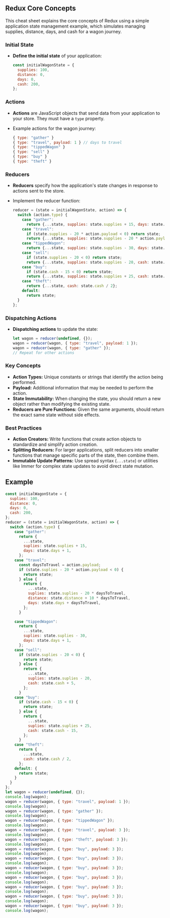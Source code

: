 ## Redux Core Concepts

This cheat sheet explains the core concepts of Redux using a simple application state management example, which simulates managing supplies, distance, days, and cash for a wagon journey.

### Initial State

- **Define the initial state** of your application:

  ```javascript
  const initialWagonState = {
    supplies: 100,
    distance: 0,
    days: 0,
    cash: 200,
  };
  ```

### Actions

- **Actions** are JavaScript objects that send data from your application to your store. They must have a `type` property.
- Example actions for the wagon journey:

  ```javascript
  { type: "gather" }
  { type: "travel", payload: 1 } // days to travel
  { type: "tippedWagon" }
  { type: "sell" }
  { type: "buy" }
  { type: "theft" }
  ```

### Reducers

- **Reducers** specify how the application's state changes in response to actions sent to the store.
- Implement the reducer function:

  ```javascript
  reducer = (state = initialWagonState, action) => {
    switch (action.type) {
      case "gather":
        return {...state, supplies: state.supplies + 15, days: state.days + 1};
      case "travel":
        if (state.supplies - 20 * action.payload < 0) return state;
        return {...state, supplies: state.supplies - 20 * action.payload, distance: state.distance + 10 * action.payload, days: state.days + action.payload};
      case "tippedWagon":
        return {...state, supplies: state.supplies - 30, days: state.days + 1};
      case "sell":
        if (state.supplies - 20 < 0) return state;
        return {...state, supplies: state.supplies - 20, cash: state.cash + 5};
      case "buy":
        if (state.cash - 15 < 0) return state;
        return {...state, supplies: state.supplies + 25, cash: state.cash - 15};
      case "theft":
        return {...state, cash: state.cash / 2};
      default:
        return state;
    }
  };
  ```

### Dispatching Actions

- **Dispatching actions** to update the state:
  ```javascript
  let wagon = reducer(undefined, {});
  wagon = reducer(wagon, { type: "travel", payload: 1 });
  wagon = reducer(wagon, { type: "gather" });
  // Repeat for other actions
  ```

### Key Concepts

- **Action Types:** Unique constants or strings that identify the action being performed.
- **Payload:** Additional information that may be needed to perform the action.
- **State Immutability:** When changing the state, you should return a new object rather than modifying the existing state.
- **Reducers are Pure Functions:** Given the same arguments, should return the exact same state without side effects.

### Best Practices

- **Action Creators:** Write functions that create action objects to standardize and simplify action creation.
- **Splitting Reducers:** For larger applications, split reducers into smaller functions that manage specific parts of the state, then combine them.
- **Immutable Update Patterns:** Use spread syntax (`...state`) or utilities like Immer for complex state updates to avoid direct state mutation.

## Example

```javascript
const initialWagonState = {
  suplies: 100,
  distance: 0,
  days: 0,
  cash: 200,
};
reducer = (state = initialWagonState, action) => {
  switch (action.type) {
    case "gather":
      return {
        ...state,
        suplies: state.suplies + 15,
        days: state.days + 1,
      };
    case "travel":
      const daysToTravel = action.payload;
      if (state.suplies - 20 * action.payload < 0) {
        return state;
      } else {
        return {
          ...state,
          suplies: state.suplies - 20 * daysToTravel,
          distance: state.distance + 10 * daysToTravel,
          days: state.days + daysToTravel,
        };
      }

    case "tippedWagon":
      return {
        ...state,
        suplies: state.suplies - 30,
        days: state.days + 1,
      };
    case "sell":
      if (state.suplies - 20 < 0) {
        return state;
      } else {
        return {
          ...state,
          suplies: state.suplies - 20,
          cash: state.cash + 5,
        };
      }
    case "buy":
      if (state.cash - 15 < 0) {
        return state;
      } else {
        return {
          ...state,
          suplies: state.suplies + 25,
          cash: state.cash - 15,
        };
      }
    case "theft":
      return {
        ...state,
        cash: state.cash / 2,
      };
    default: {
      return state;
    }
  }
};
let wagon = reducer(undefined, {});
console.log(wagon);
wagon = reducer(wagon, { type: "travel", payload: 1 });
console.log(wagon);
wagon = reducer(wagon, { type: "gather" });
console.log(wagon);
wagon = reducer(wagon, { type: "tippedWagon" });
console.log(wagon);
wagon = reducer(wagon, { type: "travel", payload: 3 });
console.log(wagon);
wagon = reducer(wagon, { type: "theft", payload: 3 });
console.log(wagon);
wagon = reducer(wagon, { type: "buy", payload: 3 });
console.log(wagon);
wagon = reducer(wagon, { type: "buy", payload: 3 });
console.log(wagon);
wagon = reducer(wagon, { type: "buy", payload: 3 });
console.log(wagon);
wagon = reducer(wagon, { type: "buy", payload: 3 });
console.log(wagon);
wagon = reducer(wagon, { type: "buy", payload: 3 });
console.log(wagon);
wagon = reducer(wagon, { type: "buy", payload: 3 });
console.log(wagon);
wagon = reducer(wagon, { type: "buy", payload: 3 });
console.log(wagon);

```
